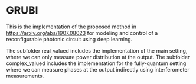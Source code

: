 # GRUBI
This is the implementation of the proposed method in https://arxiv.org/abs/1907.08023 for modeling and control of a reconfigurable photonic circuit using deep learning.

The subfolder real_valued includes the implementation of the main setting, where we can only measure power distribution at the output. The subfolder complex_valued includes the implementation for the fully-quantum setting where we can measure phases at the output indirectly using interferometer measurements.
